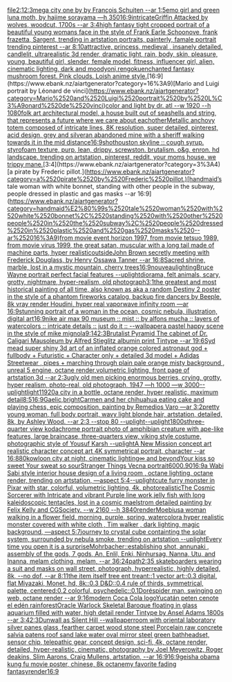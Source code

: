 [file](https://www.ebank.nz/aiartgenerator?category=file)[2:1](https://www.ebank.nz/aiartgenerator?category=2%3A1)[2:3](https://www.ebank.nz/aiartgenerator?category=2%3A3)[mega city one by by François Schuiten --ar 1:5](https://www.ebank.nz/aiartgenerator?category=mega%2520city%2520one%2520by%2520by%2520Fran%C3%A7ois%2520Schuiten%2520--ar%25201%3A5)[emo girl and green luna moth, by hajime sorayama —h 350](https://www.ebank.nz/aiartgenerator?category=emo%2520girl%2520and%2520green%2520luna%2520moth%2C%2520by%2520hajime%2520sorayama%2520%E2%80%94h%2520350)[16:9](https://www.ebank.nz/aiartgenerator?category=16%3A9)[intricate](https://www.ebank.nz/aiartgenerator?category=intricate)[Griffin Attacked by wolves, woodcut, 1700s --ar 3:4](https://www.ebank.nz/aiartgenerator?category=Griffin%2520Attacked%2520by%2520wolves%2C%2520woodcut%2C%25201700s%2520--ar%25203%3A4)[high fantasy tight cropped portrait of a beautiful young womans face in the style of Frank Earle Schoonove, frank frazetta, Sargent, trending in artstation portraits, painterly, famale portrait trending pinterest --ar 8:10](https://www.ebank.nz/aiartgenerator?category=high%2520fantasy%2520tight%2520cropped%2520portrait%2520of%2520a%2520beautiful%2520young%2520womans%2520face%2520in%2520the%2520style%2520of%2520Frank%2520Earle%2520Schoonove%2C%2520frank%2520frazetta%2C%2520Sargent%2C%2520trending%2520in%2520artstation%2520portraits%2C%2520painterly%2C%2520famale%2520portrait%2520trending%2520pinterest%2520--ar%25208%3A10)[attractive, princess, medieval , insanely detailed, candlelit, ultrarealistic 3d render, dramatic light, rain, body, skin, pleasure, young, beautiful girl, slender, female model, fitness, influencer girl, alien, cinematic lighting, dark and moody](https://www.ebank.nz/aiartgenerator?category=attractive%2C%2520princess%2C%2520medieval%2520%2C%2520insanely%2520detailed%2C%2520candlelit%2C%2520ultrarealistic%25203d%2520render%2C%2520dramatic%2520light%2C%2520rain%2C%2520body%2C%2520skin%2C%2520pleasure%2C%2520young%2C%2520beautiful%2520girl%2C%2520slender%2C%2520female%2520model%2C%2520fitness%2C%2520influencer%2520girl%2C%2520alien%2C%2520cinematic%2520lighting%2C%2520dark%2520and%2520moody)[oni,rengoku](https://www.ebank.nz/aiartgenerator?category=oni%2Crengoku)[enchanted fantasy mushroom forest. Pink clouds. Loish anime style.](https://www.ebank.nz/aiartgenerator?category=enchanted%2520fantasy%2520mushroom%2520forest.%2520Pink%2520clouds.%2520Loish%2520anime%2520style.)[16:9](https://www.ebank.nz/aiartgenerator?category=16%3A9)[Mario and Luigi portrait by Léonard de vinci](https://www.ebank.nz/aiartgenerator?category=Mario%2520and%2520Luigi%2520portrait%2520by%2520L%C3%A9onard%2520de%2520vinci)[color and light by dr. atl --w 1920 --h 1080](https://www.ebank.nz/aiartgenerator?category=color%2520and%2520light%2520by%2520dr.%2520atl%2520--w%25201920%2520--h%25201080)[folk art architectural model, a house built out of seashells and string, that represents a future where we care about eachother](https://www.ebank.nz/aiartgenerator?category=folk%2520art%2520architectural%2520model%2C%2520a%2520house%2520built%2520out%2520of%2520seashells%2520and%2520string%2C%2520that%2520represents%2520a%2520future%2520where%2520we%2520care%2520about%2520eachother)[Metallic anchovy totem composed of intricate lines, 8K resolution, super detailed, pinterest, acid design, grey and silver](https://www.ebank.nz/aiartgenerator?category=Metallic%2520anchovy%2520totem%2520composed%2520of%2520intricate%2520lines%2C%25208K%2520resolution%2C%2520super%2520detailed%2C%2520pinterest%2C%2520acid%2520design%2C%2520grey%2520and%2520silver)[an abandoned mine with a sheriff walking towards it in the mid distance](https://www.ebank.nz/aiartgenerator?category=an%2520abandoned%2520mine%2520with%2520a%2520sheriff%2520walking%2520towards%2520it%2520in%2520the%2520mid%2520distance)[16:9](https://www.ebank.nz/aiartgenerator?category=16%3A9)[shot](https://www.ebank.nz/aiartgenerator?category=shot)[houston skyline :: cough syrup. styrofoam texture, purp, lean, drippy. screwston. brutalism. o&g. enron. hd landscape. trending on artstation, pinterest, reddit, your moms house. we trippy mane.](https://www.ebank.nz/aiartgenerator?category=houston%2520skyline%2520%3A%3A%2520cough%2520syrup.%2520styrofoam%2520texture%2C%2520purp%2C%2520lean%2C%2520drippy.%2520screwston.%2520brutalism.%2520o%26g.%2520enron.%2520hd%2520landscape.%2520trending%2520on%2520artstation%2C%2520pinterest%2C%2520reddit%2C%2520your%2520moms%2520house.%2520we%2520trippy%2520mane.)[3:4](https://www.ebank.nz/aiartgenerator?category=3%3A4)[a pirate by Frederic pillot.](https://www.ebank.nz/aiartgenerator?category=a%2520pirate%2520by%2520Frederic%2520pillot.)[handmaid’s tale woman with white bonnet, standing with other people in the subway, people dressed in plastic and gas masks --ar 16:9](https://www.ebank.nz/aiartgenerator?category=handmaid%E2%80%99s%2520tale%2520woman%2520with%2520white%2520bonnet%2C%2520standing%2520with%2520other%2520people%2520in%2520the%2520subway%2C%2520people%2520dressed%2520in%2520plastic%2520and%2520gas%2520masks%2520--ar%252016%3A9)[from movie event horizon 1997, from movie tetsuo 1989, from movie virus 1999, the great satan, muscular with a long tail made of machine parts, hyper realistic](https://www.ebank.nz/aiartgenerator?category=from%2520movie%2520event%2520horizon%25201997%2C%2520from%2520movie%2520tetsuo%25201989%2C%2520from%2520movie%2520virus%25201999%2C%2520the%2520great%2520satan%2C%2520muscular%2520with%2520a%2520long%2520tail%2520made%2520of%2520machine%2520parts%2C%2520hyper%2520realistic)[outside](https://www.ebank.nz/aiartgenerator?category=outside)[John Brown secretly meeting with Frederick Douglass, by Henry Ossawa Tanner --ar 16:8](https://www.ebank.nz/aiartgenerator?category=John%2520Brown%2520secretly%2520meeting%2520with%2520Frederick%2520Douglass%2C%2520by%2520Henry%2520Ossawa%2520Tanner%2520--ar%252016%3A8)[Sacred shrine, marble, lost in a mystic mountain, cherry trees](https://www.ebank.nz/aiartgenerator?category=Sacred%2520shrine%2C%2520marble%2C%2520lost%2520in%2520a%2520mystic%2520mountain%2C%2520cherry%2520trees)[16:9](https://www.ebank.nz/aiartgenerator?category=16%3A9)[nouveau](https://www.ebank.nz/aiartgenerator?category=nouveau)[lighting](https://www.ebank.nz/aiartgenerator?category=lighting)[Bruce Wayne portrait perfect facial features --uplight](https://www.ebank.nz/aiartgenerator?category=Bruce%2520Wayne%2520portrait%2520perfect%2520facial%2520features%2520--uplight)[diorama, felt animals, scary, grotty, nightmare, hyper-realism, old photograph](https://www.ebank.nz/aiartgenerator?category=diorama%2C%2520felt%2520animals%2C%2520scary%2C%2520grotty%2C%2520nightmare%2C%2520hyper-realism%2C%2520old%2520photograph)[3:1](https://www.ebank.nz/aiartgenerator?category=3%3A1)[the greatest and most historical painting of all time, also known as aka a random Destiny 2 poster in the style of a phantom fireworks catalog, backup fire dancers by Beeple, 8k vray render Houdini, hyper real vaporwave infinity room —ar 16:9](https://www.ebank.nz/aiartgenerator?category=the%2520greatest%2520and%2520most%2520historical%2520painting%2520of%2520all%2520time%2C%2520also%2520known%2520as%2520aka%2520a%2520random%2520Destiny%25202%2520poster%2520in%2520the%2520style%2520of%2520a%2520phantom%2520fireworks%2520catalog%2C%2520backup%2520fire%2520dancers%2520by%2520Beeple%2C%25208k%2520vray%2520render%2520Houdini%2C%2520hyper%2520real%2520vaporwave%2520infinity%2520room%2520%E2%80%94ar%252016%3A9)[stunning portrait of a woman in the ocean, cosmic nebula, illustration, digital art](https://www.ebank.nz/aiartgenerator?category=stunning%2520portrait%2520of%2520a%2520woman%2520in%2520the%2520ocean%2C%2520cosmic%2520nebula%2C%2520illustration%2C%2520digital%2520art)[16:9](https://www.ebank.nz/aiartgenerator?category=16%3A9)[nike air max 90 museum :: mist :: by alfons mucha :: layers of watercolors :: intricate details :: just do it :: --wallpaper](https://www.ebank.nz/aiartgenerator?category=nike%2520air%2520max%252090%2520museum%2520%3A%3A%2520mist%2520%3A%3A%2520by%2520alfons%2520mucha%2520%3A%3A%2520layers%2520of%2520watercolors%2520%3A%3A%2520intricate%2520details%2520%3A%3A%2520just%2520do%2520it%2520%3A%3A%2520--wallpaper)[a pastel happy scene in the style of mike mignola](https://www.ebank.nz/aiartgenerator?category=a%2520pastel%2520happy%2520scene%2520in%2520the%2520style%2520of%2520mike%2520mignola)[9:14](https://www.ebank.nz/aiartgenerator?category=9%3A14)[2:3](https://www.ebank.nz/aiartgenerator?category=2%3A3)[Brutalist Pyramid The cabinet of Dr. Caligari Mausoleum by Alfred Stieglitz albumin print Tintype --ar 19:6](https://www.ebank.nz/aiartgenerator?category=Brutalist%2520Pyramid%2520The%2520cabinet%2520of%2520Dr.%2520Caligari%2520Mausoleum%2520by%2520Alfred%2520Stieglitz%2520albumin%2520print%2520Tintype%2520--ar%252019%3A6)[Syd mead super shiny 3d art of an inflated orange colored astronaut god + fullbody + Futuristic + Character only + detailed 3d model + Adidas Streetwear , pipes + marching through plain pale orange misty background , unreal 5 engine, octane render,volumetric lighting, front page of artstation,3d --ar 2:3](https://www.ebank.nz/aiartgenerator?category=Syd%2520mead%2520super%2520shiny%25203d%2520art%2520of%2520an%2520inflated%2520orange%2520colored%2520astronaut%2520god%2520%2B%2520fullbody%2520%2B%2520Futuristic%2520%2B%2520Character%2520only%2520%2B%2520detailed%25203d%2520model%2520%2B%2520Adidas%2520Streetwear%2520%2C%2520pipes%2520%2B%2520marching%2520through%2520plain%2520pale%2520orange%2520misty%2520background%2520%2C%2520unreal%25205%2520engine%2C%2520octane%2520render%2Cvolumetric%2520lighting%2C%2520front%2520page%2520of%2520artstation%2C3d%2520--ar%25202%3A3)[ugly old men picking enormous berries, crying, grotty, hyper realism, photo-real, old photograph, 1947 —h 1000 —w 3000](https://www.ebank.nz/aiartgenerator?category=ugly%2520old%2520men%2520picking%2520enormous%2520berries%2C%2520crying%2C%2520grotty%2C%2520hyper%2520realism%2C%2520photo-real%2C%2520old%2520photograph%2C%25201947%2520%E2%80%94h%25201000%2520%E2%80%94w%25203000)[--uplight](https://www.ebank.nz/aiartgenerator?category=--uplight)[light](https://www.ebank.nz/aiartgenerator?category=light)[1](https://www.ebank.nz/aiartgenerator?category=1)[1920](https://www.ebank.nz/aiartgenerator?category=1920)[a city in a bottle, octane render, hyper realistic, maximum detail](https://www.ebank.nz/aiartgenerator?category=a%2520city%2520in%2520a%2520bottle%2C%2520octane%2520render%2C%2520hyper%2520realistic%2C%2520maximum%2520detail)[8:5](https://www.ebank.nz/aiartgenerator?category=8%3A5)[16:9](https://www.ebank.nz/aiartgenerator?category=16%3A9)[Gaelic,](https://www.ebank.nz/aiartgenerator?category=Gaelic%2C)[bright](https://www.ebank.nz/aiartgenerator?category=bright)[Carmen and her chihuahua eating cake and playing chess, epic composition, painting by Remedios Varo —ar 3:2](https://www.ebank.nz/aiartgenerator?category=Carmen%2520and%2520her%2520chihuahua%2520eating%2520cake%2520and%2520playing%2520chess%2C%2520epic%2520composition%2C%2520painting%2520by%2520Remedios%2520Varo%2520%E2%80%94ar%25203%3A2)[pretty young woman, full body portrait, wavy light blonde hair, artstation, detailed, 8k, by Ashley Wood. --ar 2:3 --stop 80 --uplight](https://www.ebank.nz/aiartgenerator?category=pretty%2520young%2520woman%2C%2520full%2520body%2520portrait%2C%2520wavy%2520light%2520blonde%2520hair%2C%2520artstation%2C%2520detailed%2C%25208k%2C%2520by%2520Ashley%2520Wood.%2520--ar%25202%3A3%2520--stop%252080%2520--uplight)[--uplight](https://www.ebank.nz/aiartgenerator?category=--uplight)[1800s](https://www.ebank.nz/aiartgenerator?category=1800s)[three-quarter view kodachrome portrait photo of amphibian creature with ape-like features, large braincase, three-quarters view, viking style costume, photographic style of Yousuf Karsh --uplight](https://www.ebank.nz/aiartgenerator?category=three-quarter%2520view%2520kodachrome%2520portrait%2520photo%2520of%2520amphibian%2520creature%2520with%2520ape-like%2520features%2C%2520large%2520braincase%2C%2520three-quarters%2520view%2C%2520viking%2520style%2520costume%2C%2520photographic%2520style%2520of%2520Yousuf%2520Karsh%2520--uplight)[A New Mission concept art realistic character concept art 4K symmetrical portrait, character --ar 16:8](https://www.ebank.nz/aiartgenerator?category=A%2520New%2520Mission%2520concept%2520art%2520realistic%2520character%2520concept%2520art%25204K%2520symmetrical%2520portrait%2C%2520character%2520--ar%252016%3A8)[80](https://www.ebank.nz/aiartgenerator?category=80)[kowloon city at night, cinematic lighting](https://www.ebank.nz/aiartgenerator?category=kowloon%2520city%2520at%2520night%2C%2520cinematic%2520lighting)[∞ and beyond](https://www.ebank.nz/aiartgenerator?category=%E2%88%9E%2520and%2520beyond)[Your kiss so sweet Your sweat so sour](https://www.ebank.nz/aiartgenerator?category=Your%2520kiss%2520so%2520sweet%2520Your%2520sweat%2520so%2520sour)[Stranger Things Vecna portrait](https://www.ebank.nz/aiartgenerator?category=Stranger%2520Things%2520Vecna%2520portrait)[6000](https://www.ebank.nz/aiartgenerator?category=6000)[.90](https://www.ebank.nz/aiartgenerator?category=.90)[16:9](https://www.ebank.nz/aiartgenerator?category=16%3A9)[a Wabi Sabi style interior house design of a living room , octane lighting, octane render, trending on artstation, —aspect 5:4](https://www.ebank.nz/aiartgenerator?category=a%2520Wabi%2520Sabi%2520style%2520interior%2520house%2520design%2520of%2520a%2520living%2520room%2520%2C%2520octane%2520lighting%2C%2520octane%2520render%2C%2520trending%2520on%2520artstation%2C%2520%E2%80%94aspect%25205%3A4)[](https://www.ebank.nz/aiartgenerator?category=)[--uplight](https://www.ebank.nz/aiartgenerator?category=--uplight)[cute furry monster in Pixar with star, colorful, volumetric lighting, 4k, photorealistic](https://www.ebank.nz/aiartgenerator?category=cute%2520furry%2520monster%2520in%2520Pixar%2520with%2520star%2C%2520colorful%2C%2520volumetric%2520lighting%2C%25204k%2C%2520photorealistic)[The Cosmic Sorcerer with Intricate and vibrant Purple line work,jelly fish with long kaleidoscopic tentacles, lost in a cosmic maelstrom detailed painting by Felix Kelly and CGSociety. --w 2160 --h 3840](https://www.ebank.nz/aiartgenerator?category=The%2520Cosmic%2520Sorcerer%2520with%2520Intricate%2520and%2520vibrant%2520Purple%2520line%2520work%2Cjelly%2520fish%2520with%2520long%2520kaleidoscopic%2520tentacles%2C%2520lost%2520in%2520a%2520cosmic%2520maelstrom%2520detailed%2520painting%2520by%2520Felix%2520Kelly%2520and%2520CGSociety.%2520--w%25202160%2520--h%25203840)[](https://www.ebank.nz/aiartgenerator?category=)[render](https://www.ebank.nz/aiartgenerator?category=render)[Moebius](https://www.ebank.nz/aiartgenerator?category=Moebius)[a woman walking in a flower field, morning, purple, spring, watercolor](https://www.ebank.nz/aiartgenerator?category=a%2520woman%2520walking%2520in%2520a%2520flower%2520field%2C%2520morning%2C%2520purple%2C%2520spring%2C%2520watercolor)[a hyper realistic monster covered with white cloth , Tim walker , dark lighting, magic background, —aspect 5:7](https://www.ebank.nz/aiartgenerator?category=a%2520hyper%2520realistic%2520monster%2520covered%2520with%2520white%2520cloth%2520%2C%2520Tim%2520walker%2520%2C%2520dark%2520lighting%2C%2520magic%2520background%2C%2520%E2%80%94aspect%25205%3A7)[journey to crystal cube containting the solar system, surrounded by nebula smoke, trending on artstation --uplight](https://www.ebank.nz/aiartgenerator?category=journey%2520to%2520crystal%2520cube%2520containting%2520the%2520solar%2520system%2C%2520surrounded%2520by%2520nebula%2520smoke%2C%2520trending%2520on%2520artstation%2520--uplight)[Every time you open it is a surprise](https://www.ebank.nz/aiartgenerator?category=Every%2520time%2520you%2520open%2520it%2520is%2520a%2520surprise)[Mohrbacher::](https://www.ebank.nz/aiartgenerator?category=Mohrbacher%3A%3A)[establishing shot, annunaki ,  assembly of the gods, 7 gods, An, Enlil, Enki, Ninhursag, Nanna, Utu, and Inanna, melam clothing, melam, --ar 36:24](https://www.ebank.nz/aiartgenerator?category=establishing%2520shot%2C%2520annunaki%2520%2C%2520%2520assembly%2520of%2520the%2520gods%2C%25207%2520gods%2C%2520An%2C%2520Enlil%2C%2520Enki%2C%2520Ninhursag%2C%2520Nanna%2C%2520Utu%2C%2520and%2520Inanna%2C%2520melam%2520clothing%2C%2520melam%2C%2520--ar%252036%3A24)[path](https://www.ebank.nz/aiartgenerator?category=path)[2:3](https://www.ebank.nz/aiartgenerator?category=2%3A3)[5 skateboarders wearing a suit and masks on wall street, photograph, hyperrealistic, highly detailed, 8k, --no dof, --ar 8:11](https://www.ebank.nz/aiartgenerator?category=5%2520skateboarders%2520wearing%2520a%2520suit%2520and%2520masks%2520on%2520wall%2520street%2C%2520photograph%2C%2520hyperrealistic%2C%2520highly%2520detailed%2C%25208k%2C%2520--no%2520dof%2C%2520--ar%25208%3A11)[the item itself tree ent treant::1 vector art::0.3 digital, flat Miyazaki, Monet, hd, 8k::0.3 D&D::0.4 rule of thirds, symmetrical, palette, centered:0.2 colorful, psychedelic::0.1](https://www.ebank.nz/aiartgenerator?category=the%2520item%2520itself%2520tree%2520ent%2520treant%3A%3A1%2520vector%2520art%3A%3A0.3%2520digital%2C%2520flat%2520Miyazaki%2C%2520Monet%2C%2520hd%2C%25208k%3A%3A0.3%2520D%26D%3A%3A0.4%2520rule%2520of%2520thirds%2C%2520symmetrical%2C%2520palette%2C%2520centered%3A0.2%2520colorful%2C%2520psychedelic%3A%3A0.1)[](https://www.ebank.nz/aiartgenerator?category=)[Doré](https://www.ebank.nz/aiartgenerator?category=Dor%C3%A9)[spider man, swinging on web, octane render --ar 9:16](https://www.ebank.nz/aiartgenerator?category=spider%2520man%2C%2520swinging%2520on%2520web%2C%2520octane%2520render%2520--ar%25209%3A16)[modern Coca Cola logo](https://www.ebank.nz/aiartgenerator?category=modern%2520Coca%2520Cola%2520logo)[Yucatán peten cenote el edén rainforest](https://www.ebank.nz/aiartgenerator?category=Yucat%C3%A1n%2520peten%2520cenote%2520el%2520ed%C3%A9n%2520rainforest)[Oracle Warlock Skeletal Baroque floating in glass aquarium filled with water, high detail render Tintype by Ansel Adams 1800s --ar 3:4](https://www.ebank.nz/aiartgenerator?category=Oracle%2520Warlock%2520Skeletal%2520Baroque%2520floating%2520in%2520glass%2520aquarium%2520filled%2520with%2520water%2C%2520high%2520detail%2520render%2520Tintype%2520by%2520Ansel%2520Adams%25201800s%2520--ar%25203%3A4)[2:3](https://www.ebank.nz/aiartgenerator?category=2%3A3)[Dunwall as Silent Hill --wallpaper](https://www.ebank.nz/aiartgenerator?category=Dunwall%2520as%2520Silent%2520Hill%2520--wallpaper)[room with oriental laboratory  silver panes glass  ,fearther carpet wood stone steel Porcelain raw  concrete salvia patens roof sand lake water oval mirror steel green bath](https://www.ebank.nz/aiartgenerator?category=room%2520with%2520oriental%2520laboratory%2520%2520silver%2520panes%2520glass%2520%2520%2Cfearther%2520carpet%2520wood%2520stone%2520steel%2520Porcelain%2520raw%2520%2520concrete%2520salvia%2520patens%2520roof%2520sand%2520lake%2520water%2520oval%2520mirror%2520steel%2520green%2520bath)[headset, sensor chip, telepathic gear, concept design, sci-fi, 4k, octane render, detailed, hyper-realistic, cinematic, photography by Joel Meyerowitz, Roger deakins, Slim Aarons, Craig Mullens, artstation, --ar 16:9](https://www.ebank.nz/aiartgenerator?category=headset%2C%2520sensor%2520chip%2C%2520telepathic%2520gear%2C%2520concept%2520design%2C%2520sci-fi%2C%25204k%2C%2520octane%2520render%2C%2520detailed%2C%2520hyper-realistic%2C%2520cinematic%2C%2520photography%2520by%2520Joel%2520Meyerowitz%2C%2520Roger%2520deakins%2C%2520Slim%2520Aarons%2C%2520Craig%2520Mullens%2C%2520artstation%2C%2520--ar%252016%3A9)[16:9](https://www.ebank.nz/aiartgenerator?category=16%3A9)[geisha obama kung fu movie poster, chinese, 8k octane](https://www.ebank.nz/aiartgenerator?category=geisha%2520obama%2520kung%2520fu%2520movie%2520poster%2C%2520chinese%2C%25208k%2520octane)[my favorite fading fantasy](https://www.ebank.nz/aiartgenerator?category=my%2520favorite%2520fading%2520fantasy)[render](https://www.ebank.nz/aiartgenerator?category=render)[16:9](https://www.ebank.nz/aiartgenerator?category=16%3A9)